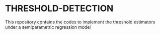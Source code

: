 # THRESHOLD-DETECTION
This repository contains the codes to implement the threshold estimators under a semiparametric regression model
